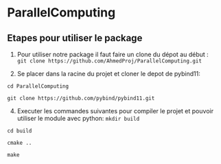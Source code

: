 # ParallelComputing

## Etapes pour utiliser le package

1. Pour utiliser notre package il faut faire un clone du dépot au début :   
```git clone https://github.com/AhmedProj/ParallelComputing.git```

2. Se placer dans la racine du projet et cloner le depot de pybind11:
   
```cd ParallelComputing```

```git clone https://github.com/pybind/pybind11.git```

4. Executer les commandes suivantes pour compiler le projet et pouvoir utiliser le module avec python:
  ```mkdir build```

  ```cd build```
  
  ```cmake ..```
  
  ```make``` 
